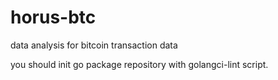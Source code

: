 # horus-btc
data analysis for bitcoin transaction data

you should init go package repository with golangci-lint script.


